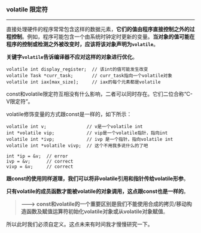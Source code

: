 ### volatile 限定符 ###
----------------------

直接处理硬件的程序常常包含这样的数据元素，**它们的值由程序直接控制之外的过程控制**。例如，程序可能包含一个由系统时钟定时更新的变量。**当对象的值可能在程序的控制或检测之外被改变时，应该将该对象声明为`volatile`**。

**关键字`volatile`告诉编译器不应对这样的对象进行优化**。

	volatile int display_register;  // 该int的值可能发生改变
	volatile Task *curr_task;       // curr_task指向一个volatile对象
	volatile int iax[max_size];     // iax的每个元素都是volatile
	
const和volatile限定符互相没有什么影响，二者可以同时存在。它们二位合称“C-V限定符”。

volatile修饰变量的方式跟const是一样的，如下所示：

	volatile int v;               // v是一个volatile int
	int *volatile vip;            // vip是一个volatile指针，指向int
	volatile int *ivp;            // ivp 是一个指针，指向volatile int
	volatile int *volatile vivp;  // 这个不用我多说什么的了吧
	
	int *ip = &v;  // error
	ivp = &v;      // correct
	vivp = &v;     // correct
	
**跟const的使用同样道理，我们可以将非volatile引用和指针传给volatile形参**。

**只有volatile的成员函数才能被volatile的对象调用，这点跟const也是一样的**。

>**---> const和volatile的一个重要区别是我们不能使用合成的拷贝/移动构造函数及赋值运算符初始化volatile对象或从volatile对象赋值**。

所以此时我们必须自定义。这点未来有时间我才慢慢研究一下。
	
	

